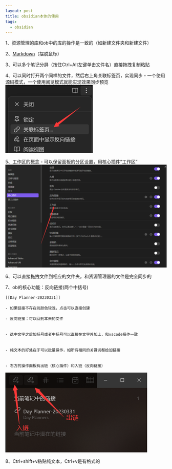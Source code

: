 ```yaml
---
layout: post
title: obsidian本体的使用
tags:
  - obsidian
---
```



1、资源管理的库和ob中的库的操作是一致的（如新建文件夹和新建文件）

2、[Markdown](/2023/04/21/Markdown)（摆脱鼠标）

3、可以多个笔记分屏（按住Ctrl+Alt左键单击文件名）直接拖拽复制粘贴

4、可以同时打开两个同样的文件，然后右上角关联标签页，实现同步
	- 一个使用源码模式，一个使用阅览模式就能实现效果同步预览
	![关联标签页](/attachment/obsidian使用/关联标签页.png)

5、工作区的概念
	- 可以保留面板的分区设置，用核心插件“工作区” 
	![工作区](/attachment/obsidian使用/工作区.png)

6、可以直接拖拽文件到相应的文件夹，和资源管理器的文件是完全同步的

7、ob的核心功能：反向链接(两个中括号)

	[[Day Planner-20230331]]

	- 如果链接不存在则颜色较浅，点击可以直接创建

	- 反向链接：可以回到本来的文件


	- 选中文字之后加括号或者中括号可以直接在文字外加上，和vscode操作一致


	- 纯文本的好处在于可以批量操作，如所有相同的关键词都给加链接


	- 右方的操作面板有出链（核心插件）和入链（反向链接）


![链接](/attachment/obsidian使用/入链、出链.png)


8、Ctrl+shift+v粘贴纯文本，Ctrl+v是有格式的